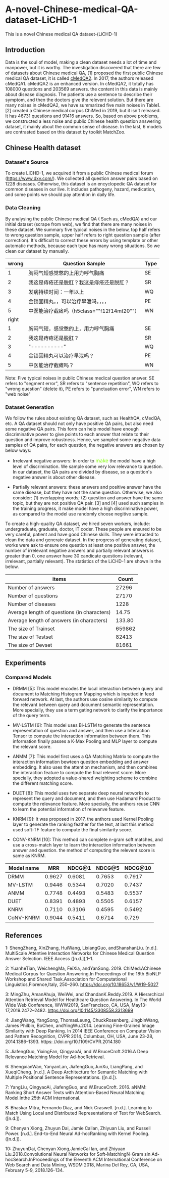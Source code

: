 # A-novel-Chinese-medical-QA-dataset-LiCHD-1
This is a novel Chinese medical QA dataset-(LiCHD-1)
## Introduction

Data is the soul of model, making a clean dataset needs a lot of time and manpower, but it is worthy. The investigation discovered that there are few of datasets about Chinese medical QA, [1] proposed the first public Chinese medical QA dataset, it is called [cMedQA2](https://github.com/zhangsheng93/cMedQA2). In 2017, the authors released cMedQA1. cMedQA2 is an enhanced version. In cMedQA2, it totally has 108000 questions and 203569 answers. the content in this data is mainly about disease diagnosis. The patients use a sentence to describe their symptom, and then the doctors give the relevent solution. But there are many noises in cMedQA2, we have summarized five main noises in Table1. [2] created a Chinese medical corpus ChiMed in 2019, but it isn't released. It has 46731 questions and 91416 answers. So, based on above problems, we constructed a less noise and public Chinese health question answering dataset, it mainly about the common sense of disease. In the last, 6 models are contrasted based on this dataset by toolkit MatchZoo.

## Chinese Health dataset
### Dataset's Source
To create LiCHD-1, we acquired it from a public Chinese medical forum (https://www.dxy.com/). We collected all question answer pairs based on 1228 diseases. Otherwise, this dataset is an encyclopedic QA dataset for common diseases in our live. It includes pathogeny, hazard, medication, and some points we should pay attention in daily life.
### Data Cleaning
By analysing the public Chinese medical QA ( Such as, cMedQA) and our initial dataset (scrape from web), we find that there are many noises in these dataset. We summary five typical noises in the below, top half refers to wrong question sample, upper half refers to right question sample (after correction). It's difficult to correct these errors by using template or other automatic methods, because each type has many wrong situations. So we clean our dataset by manually.

|wrong| Question Sample | Type|
| ------ | ------ | ------ |
|1| 胸闷气短感觉憋的上用力呼气胸痛 | SE |
|2| 我这是痔疮还是脱肛？我这是痔疮还是脱肛？| SR  |
|3| 发病持续时间：一年以上| WQ |
|4| 金锁固精丸，，可以治疗早泄吗，，，，| PE|
|5| 中医能治疗截瘫吗（h5class=""f12f14mt20""）| WN |
|right|||
|1|胸闷气短，感觉憋的上，用力呼气胸痛| SE|
|2|我这是痔疮还是脱肛？| SR |	
|3| "----------" |WQ|
|4| 金锁固精丸可以治疗早泄吗？ | PE |
|5|中医能治疗截瘫吗？|	WN|

Note: Five typical noises in public Chinese medical question answer. SE refers to "segment error", SR refers to "sentence repetition", WQ refers to "wrong question" (delete it), PE refers to "punctuation error", WN refers to "web noise"

### Dataset Generation
We follow the rules about existing QA dataset, such as HealthQA, cMedQA, etc. A QA dataset should not only have positive QA pairs, but also need some negative QA pairs. This form can help model have enough discriminative power to give points to each answer that relate to their question and improve robustness. Hence, we sampled some negative data samples of QA pairs, for each question, the negative answers are chosen by below ways:

* Irrelevant negative answers: In order to <font color=#7FFF00 size=3>make</font> the model have a high level of discrimination. We sample some very low relevance to question. In our dataset, the QA pairs are divided by disease, so a question's negative answer is about other disease.
	
	
* Partially relevant answers: these answers and positive answer have the same disease, but they have not the same question. Otherwise, we also consider: (1) overlapping words; (2) question and answer have the same topic, but they are not positive QA pair. [3] and [4] used such samples in the training progress, it make model have a high discriminative power, as compared to the model use randomly choose negitive sample.

To create a high-quality QA dataset, we hired seven workers, include: undergraduate, graduate, doctor, IT coder. These people are ensured to be very careful, patient and have good Chinese skills. They were intructed to clean the data and generate dataset. In the progress of generating dataset, works were ask to ensure one question at least one positive answer, the number of irrelevant negative answers and  partially relevant answers is greater than 0, one answer have 30 candicate questions (relevant, irrelevant, partially relevant). The statistics of the LiCHD-1 are shown in the below.
	     	
| items | Count|
| ------ | ------ |
|Number of answers| 27296 |
|Number of questions|27170 |
|Number of diseases| 1228 |
|Average length of questions (in characters)|14.75|
|Average length of answers (in characters)| 133.80|
|The size of Trainset|659862 |
|The size of Testset|82413 |
|The size of Devset|81661 |
## Experiments
### Compared Models

* DRMM [5]: This model encodes the local interaction between query and document to Matching Histogram Mapping which is inputted in feed forward network. At last, the authors use cosine similarity to compute the relevant between query and document semantic representation. More specially, they use a term gating network to clarify the importance of the query term.

* MV-LSTM [6]: This model uses Bi-LSTM to generate the sentence representation of question and answer, and then use a Interaction Tensor to compute the interaction information between them. This information finally passes a K-Max Pooling and MLP layer to compute the relevant score.

* ANMM [7]: This model first uses a QA Matching Matrix to compute the interaction information bewteen question embedding and answer embedding. It also uses the attention mechanism, and then combines the interaction feature to compute the final relevent score. More specially, they adopted a value-shared weighting scheme to combine the different matching score.

* DUET [8]:  This model uses two separate deep neural networks to represent the query and document, and then use Hadamard Product to compute the relevance feature. More specially, the anthors reuse CNN to learn the potential information of relevanve feature.

* KNRM [9]: It was proposed in 2017, the anthors used Kernel Pooling layer to generate the ranking feather for the text, at last this method used soft-TF feature to compute the final similarity score. 

* CONV-KNRM [10]: This method can complete n-gram soft matches, and use a cross-match layer to learn the interaction information between answer and question. the method of computing the relevent score is same as KNRM.

|Model name| MRR|NDCG@1|NDCG@5|NDCG@10|
| ------ | ------ |------ |------ |------ |
|DRMM| 0.9627|0.6081|0.7653|0.7917|
|MV-LSTM| 0.9446|0.5344|0.7020|0.7437|
|ANMM| 0.7748|0.4493|0.5483|0.5537 |
|DUET| 0.8391|0.4893|0.5505|0.6157|	
|KNRM| 0.7110|0.3106|0.4595|0.5492|
|CoNV-KNRM| 0.9044|0.5411|0.6714|0.729|







## References
1: ShengZhang, XinZhang, HuiWang, LixiangGuo, andShanshanLiu. [n.d.]. MultiScale Attentive Interaction Networks for Chinese Medical Question Answer Selection. IEEE Access ([n.d.]),1–1. 

2: YuanheTian, WeichengMa, FeiXia, andYanSong. 2019. ChiMed:AChinese Medical Corpus for Question Answering.In Proceedings of the 18th BioNLP Workshop and Shared Task.Association for Computational Linguistics,Florence,Italy, 250–260. https://doi.org/10.18653/v1/W19-5027 

3: MingZhu, AmanAhuja, WeiWei, and ChandanK.Reddy.2019. A Hierarchical Attention Retrieval Model for Healthcare Question Answering. In The World Wide Web Conference, WWW2019, SanFrancisco, CA, USA, May13-17,2019.2472–2482. https://doi.org/10.1145/3308558.3313699 

4: JiangWang, YangSong, ThomasLeung, ChuckRosenberg, JingbinWang, James Philbin, BoChen, andYingWu.2014. Learning Fine-Grained Image Similarity with Deep Ranking. In 2014 IEEE Conference on Computer Vision and Pattern Recognition, CVPR 2014, Columbus, OH, USA, June 23-28, 2014.1386–1393. https: //doi.org/10.1109/CVPR.2014.180 

5: JiafengGuo, YixingFan, QingyaoAi, and W.BruceCroft.2016.A Deep Relevance Matching Model for Ad-hocRetrieval.

6:  ShengxianWan, YanyanLan, JiafengGuo,JunXu, LiangPang, and XueqiCheng. [n.d.]. A Deep Architecture for Semantic Matching with Multiple Positional Sentence Representations. ([n.d.]).

7:  YangLiu, QingyaoAi, JiafengGuo, and W.BruceCroft. 2016. aNMM: Ranking Short Answer Texts with Attention-Based Neural Matching Model.Inthe 25th ACM International. 

8: Bhaskar Mitra, Fernando Diaz, and Nick Craswell. [n.d.]. Learning to Match Using Local and Distributed Representations of Text for WebSearch. ([n.d.]). 

9: Chenyan Xiong, Zhuyun Dai, Jamie Callan, Zhiyuan Liu, and Russell Power. [n.d.]. End-to-End Neural Ad-hocRanking with Kernel Pooling. ([n.d.]). 

10: ZhuyunDai, Chenyan Xiong,JamieCal lan, and Zhiyuan Liu.2018.Convolutional Neural Networks for  Soft-MatchingN-Gram sin Ad-hocSearch.InProceedings of the Eleventh ACM International Conference on Web Search and Data Mining, WSDM 2018, Marina Del Rey, CA, USA, February 5-9, 2018.126–134.

